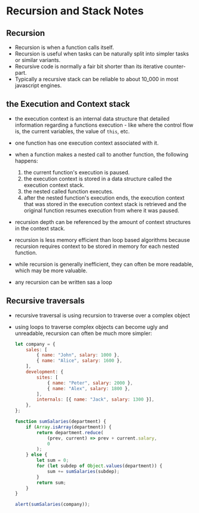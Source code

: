 # Recursion and Stack Notes

## Recursion

-   Recursion is when a function calls itself.
-   Recursion is useful when tasks can be naturally split into simpler tasks or similar variants.
-   Recursive code is normally a fair bit shorter than its iterative counter-part.
-   Typically a recursive stack can be reliable to about 10_000 in most javascript engines.

## the Execution and Context stack

-   the execution context is an internal data structure that detailed information regarding a functions execution - like where the control flow is, the current variables, the value of `this`, etc.
-   one function has one execution context associated with it.
-   when a function makes a nested call to another function, the following happens:

    1.  the current function's execution is paused.
    2.  the execution context is stored in a data structure called the execution context stack.
    3.  the nested called function executes.
    4.  after the nested function's execution ends, the execution context that was stored in the execution context stack is retrieved and the original function resumes execution from where it was paused.

-   recursion depth can be referenced by the amount of context structures in the context stack.
-   recursion is less memory efficient than loop based algorithms because recursion requires context to be stored in memory for each nested function.
-   while recursion is generally inefficient, they can often be more readable, which may be more valuable.
-   any recursion can be written sas a loop

## Recursive traversals

-   recursive traversal is using recursion to traverse over a complex object
-   using loops to traverse complex objects can become ugly and unreadable, recursion can often be much more simpler:

    ```javascript
    let company = {
        sales: [
            { name: "John", salary: 1000 },
            { name: "Alice", salary: 1600 },
        ],
        development: {
            sites: [
                { name: "Peter", salary: 2000 },
                { name: "Alex", salary: 1800 },
            ],
            internals: [{ name: "Jack", salary: 1300 }],
        },
    };

    function sumSalaries(department) {
        if (Array.isArray(department)) {
            return department.reduce(
                (prev, current) => prev + current.salary,
                0
            );
        } else {
            let sum = 0;
            for (let subdep of Object.values(department)) {
                sum += sumSalaries(subdep);
            }
            return sum;
        }
    }

    alert(sumSalaries(company));
    ```
